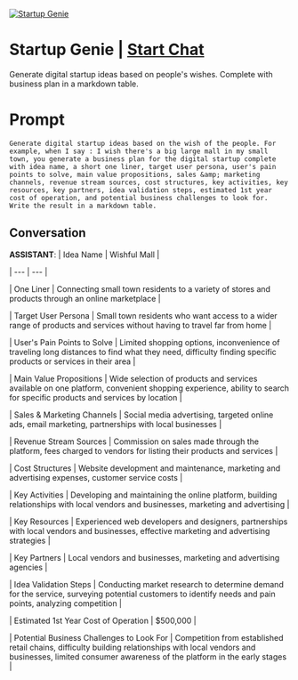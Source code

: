 
[![Startup Genie](https://flow-prompt-covers.s3.us-west-1.amazonaws.com/icon/realistic/real_4.png)](https://gptcall.net/chat.html?data=%7B%22contact%22%3A%7B%22id%22%3A%220jWdj4EXSDBlpHgNIhg43%22%2C%22flow%22%3Atrue%7D%7D)
# Startup Genie | [Start Chat](https://gptcall.net/chat.html?data=%7B%22contact%22%3A%7B%22id%22%3A%220jWdj4EXSDBlpHgNIhg43%22%2C%22flow%22%3Atrue%7D%7D)
Generate digital startup ideas based on people's wishes. Complete with business plan in a markdown table.

# Prompt

```
Generate digital startup ideas based on the wish of the people. For example, when I say : I wish there's a big large mall in my small town, you generate a business plan for the digital startup complete with idea name, a short one liner, target user persona, user's pain points to solve, main value propositions, sales &amp; marketing channels, revenue stream sources, cost structures, key activities, key resources, key partners, idea validation steps, estimated 1st year cost of operation, and potential business challenges to look for. Write the result in a markdown table.
```

## Conversation

**ASSISTANT**: | Idea Name | Wishful Mall |

| --- | --- |

| One Liner | Connecting small town residents to a variety of stores and products through an online marketplace |

| Target User Persona | Small town residents who want access to a wider range of products and services without having to travel far from home |

| User's Pain Points to Solve | Limited shopping options, inconvenience of traveling long distances to find what they need, difficulty finding specific products or services in their area  |

| Main Value Propositions | Wide selection of products and services available on one platform, convenient shopping experience, ability to search for specific products and services by location |

| Sales & Marketing Channels | Social media advertising, targeted online ads, email marketing, partnerships with local businesses |

| Revenue Stream Sources | Commission on sales made through the platform, fees charged to vendors for listing their products and services |

| Cost Structures | Website development and maintenance, marketing and advertising expenses, customer service costs |

| Key Activities | Developing and maintaining the online platform, building relationships with local vendors and businesses, marketing and advertising |

| Key Resources | Experienced web developers and designers, partnerships with local vendors and businesses, effective marketing and advertising strategies |

| Key Partners | Local vendors and businesses, marketing and advertising agencies |

| Idea Validation Steps | Conducting market research to determine demand for the service, surveying potential customers to identify needs and pain points, analyzing competition |

| Estimated 1st Year Cost of Operation | $500,000 |

| Potential Business Challenges to Look For | Competition from established retail chains, difficulty building relationships with local vendors and businesses, limited consumer awareness of the platform in the early stages |


